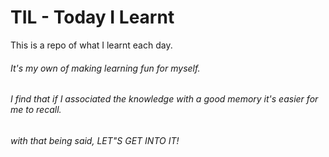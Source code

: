 # TIL - Today I Learnt
This is a repo of what I learnt each day.

###### It's my own of making learning fun for myself.
###### I find that if I associated the knowledge with a good memory it's easier for me to recall.

###### with that being said, LET"S GET INTO IT!